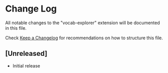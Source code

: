 # Change Log

All notable changes to the "vocab-explorer" extension will be documented in this file.

Check [Keep a Changelog](http://keepachangelog.com/) for recommendations on how to structure this file.

## [Unreleased]

- Initial release